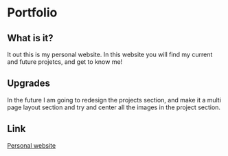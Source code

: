 <h1>Portfolio</h1>
<h2>What is it?</h2>
<p class="quick_info">It out this is my personal website. In this website you will find my current and future projetcs, and get to know me!</p>
<h2>Upgrades</h2>
<p class="upgrades">In the future I am going to redesign the projects section, and make it a multi page layout section and try and center all the images in the project section.</p>
<div class="summary" data-summary-type = "A webiste about me" data-image = https://wallpaperaccess.com/full/1267249.jpg></div>
<h2>Link</h2>
<a href = "https://rahulvenkateshan.netlify.app/">Personal website</a>
